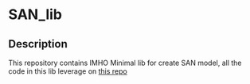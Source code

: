 # SAN_lib 

## Description
This repository contains IMHO Minimal lib for create SAN model, all the code in this lib leverage on [this repo](https://github.com/D-X-Y/landmark-detection/tree/master/SAN)

